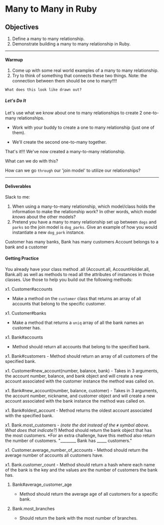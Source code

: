 # Many to Many in Ruby

## Objectives
1. Define a many to many relationship.
1. Demonstrate building a many to many relationship in Ruby.

---

#### Warmup
1. Come up with some real world examples of a many to many relationship. 
1. Try to think of something that connects these two things. Note: the connection between them should be one to many!!!!

`What does this look like drawn out?`

##### Let's Do It
Let's use what we know about one to many relationships to create 2 one-to-many relationships.

- Work with your buddy to create a one to many relationship (just one of them).

- We'll create the second one-to-many together.


That's it!!! We've now created a many-to-many relationship. 

What can we do with this? 

How can we go `through` our 'join model' to utilize our relationships?

---
#### Deliverables

Slack to me:
1. When using a many-to-many relationship, which model/class holds the information to make the relationship work? In other words, which model _knows_ about the other models?
1. Pretend you have a many to many relationship set up between `dogs` and `parks` so the join model is `dog_parks`. Give an example of how you would instantiate a new `dog_park` instance.


Customer has many banks, Bank has many customers
Account belongs to a bank and a customer


#### Getting Practice

You already have your class method .all (Account.all, AccountHolder.all, Bank.all) as well as methods to read all the attributes of instances in those classes. Use those to help you build out the following methods:

x1. Customer#accounts
   - Make a method on the `customer` class that returns an array of all accounts that belong to the specific customer.

x1. Customer#banks
   - Make a method that returns a `uniq` array of all the bank names an customer has.

x1. Bank#accounts
   - Method should return all accounts that belong to the specified bank.

x1. Bank#customers
    - Method should return an array of all customers of the specified bank.

x1. Customer#new_account(number, balance, bank)
    - Takes in 3 arguments, the account number, balance, and bank object and will create a new account associated with the customer instance the method was called on.


x1. Bank#new_account(number, balance, customer)
    - Takes in 3 arguments, the account number, nickname, and customer object and will create a new account associated with the bank instance the method was called on.

x1. Bank#oldest_account
    - Method returns the oldest account associated with the specified bank.

x1. Bank.most_customers
    - *(note the dot instead of the `#` symbol above. What does that indicate?)*
    Method should return the bank object that has the most customers.
    *For an extra challenge, have this method also return the number of customers.
    "________ Bank has _____ customers."

x1. Customer.average_number_of_accounts
    - Method should return the average number of accounts all customers have.

x1. Bank.customer_count
    - Method should return a hash where each name of the bank is the key and the values are the number of customers the bank has.

1. Bank#average_customer_age
    - Method should return the average age of all customers for a specific bank.

1. Bank.most_branches
    - Should return the bank with the most number of branches.